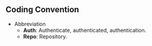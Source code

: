 ## Coding Convention
- Abbreviation
    - **Auth**: Authenticate, authenticated, authentication.
    - **Repo**: Repository.
